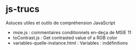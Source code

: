 js-trucs
========


Astuces utiles et outils de compréhension JavaScript

* msie.js : commentaires conditionnels en-deça de MSIE 11
* toContrast.js : Get contrasted value of a RGB color
* variables-quelle-instance.html : Variables : indéfinitions 
